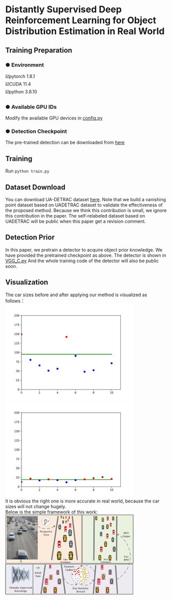 # Distantly Supervised Deep Reinforcement Learning for Object Distribution Estimation in Real World
## Training Preparation
### ● Environment
☑️pytorch 1.8.1  
☑️CUDA 11.4  
☑️python 3.8.10  

### ● Available GPU IDs
Modify the available GPU devices in [config.py](config.py)


### ● Detection Checkpoint
The pre-trained detection can be downloaded from [here](https://drive.google.com/file/d/1v2JMlqzPjE706zPHKTq5485GH1wJArZN/view?usp=drive_link)

## Training
Run ```python train.py```

## Dataset Download

You can download UA-DETRAC dataset [here](https://universe.roboflow.com/cs474-ug2-vehicle-detection/ua-detrac-rvwkg/dataset/2). 
Note that we build a vanishing point dataset based on UADETRAC dataset to validate the effectiveness of the proposed method. 
Because we think this contribution is small, we ignore this contribution in the paper.
The self-relabeled dataset based on UADETRAC will be public when this paper get a revision comment.


## Detection Prior
In this paper, we pretrain a detector to acquire object prior knowledge. We have provided the pretrained checkpoint as above. The detector is shown in [VGG_C.py](VGG_C.py) And the whole training code of the detector will also be public soon.

## Visualization
The car sizes before and after applying our method is visualized as follows：  
<img src="plot_34_1.jpg" alt="before" width="400"><img src="plot_34_2.jpg" alt="after" width="400">  
It is obvious the right one is more accurate in real world, because the car sizes will not change hugely.   
Below is the simple framework of this work:   
<img src="Fig1.jpg" alt="after" width="400">
